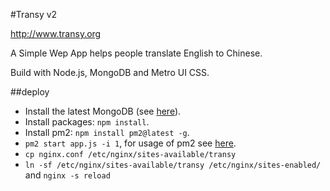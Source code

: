 #Transy v2

http://www.transy.org

A Simple Wep App helps people translate English to Chinese.

Build with Node.js, MongoDB and Metro UI CSS.

##deploy

* Install the latest MongoDB (see [here](http://docs.mongodb.org/manual/tutorial/install-mongodb-on-ubuntu/)).
* Install packages: `npm install`.
* Install pm2: `npm install pm2@latest -g`.
* `pm2 start app.js -i 1`, for usage of pm2 see [here](https://github.com/Unitech/pm2).
* `cp nginx.conf /etc/nginx/sites-available/transy`
* `ln -sf /etc/nginx/sites-available/transy /etc/nginx/sites-enabled/` and `nginx -s reload`
